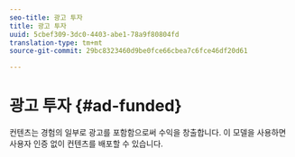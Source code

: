 ```yaml
---
seo-title: 광고 투자
title: 광고 투자
uuid: 5cbef309-3dc0-4403-abe1-78a9f80804fd
translation-type: tm+mt
source-git-commit: 29bc8323460d9be0fce66cbea7c6fce46df20d61

---
```



# 광고 투자 {#ad-funded}

컨텐츠는 경험의 일부로 광고를 포함함으로써 수익을 창출합니다. 이 모델을 사용하면 사용자 인증 없이 컨텐츠를 배포할 수 있습니다.
